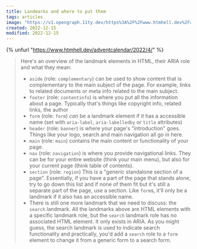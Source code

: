 ```yaml
---
title: Landmarks and where to put them
tags: articles
image: "https://v1.opengraph.11ty.dev/https%3A%2F%2Fwww.htmhell.dev%2Fadventcalendar%2F2022%2F4%2F/onerror/"
created: 2022-12-15
modified: 2022-12-15
---
```


{% unfurl "https://www.htmhell.dev/adventcalendar/2022/4/" %}

> Here's an overview of the landmark elements in HTML, their ARIA role and what they mean: 
> - `aside` (role: `complementary`) can be used to show content that is complementary to the main subject of the page. For example, links to related documents or meta info related to the main subject.
> - `footer` (role: `contentinfo`) is where you put all the information about a page. Typically that's things like copyright info, related links, the author
> - `form` (role: `form`) *can* be a landmark element if it has a accessible name (set with `aria-label`, `aria-labelledby` or `title` attributes)
> - `header` (role: `banner`) is where your page's "introduction" goes. Things like your logo, search and main navigation all go in here.
> - `main` (role: `main`) contains the main content or functionality of your page.
> - `nav` (role: `navigation`) is where you provide navigational links. They can be for your entire website (think your main menu), but also for your current page (think table of contents).
> - `section` (role: `region`) This is a "generic standalone section of a page". Essentially, if you have a part of the page that stands alone, try to go down this list and if none of them fit but it's still a separate part of the page, use a section. Like `form`s, it'll only be a landmark if it also has an accessible name.
> - There is still one more landmark that we need to discuss: the `search` landmark. All the landmarks above are HTML elements with a specific landmark role, but the `search` landmark role has no associated HTML element. It only exists in ARIA. As you might guess, the search landmark is used to indicate search functionality and practically, you'd add a `search` role to a `form` element to change it from a generic form to a search form.